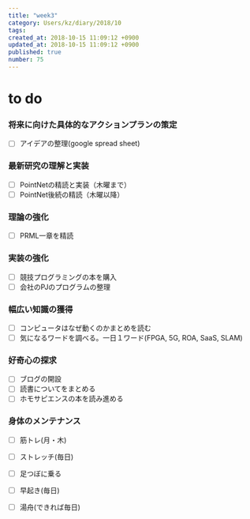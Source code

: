 ```yaml
---
title: "week3"
category: Users/kz/diary/2018/10
tags: 
created_at: 2018-10-15 11:09:12 +0900
updated_at: 2018-10-15 11:09:12 +0900
published: true
number: 75
---
```


# to do
### 将来に向けた具体的なアクションプランの策定
- [ ] アイデアの整理(google spread sheet)

### 最新研究の理解と実装
- [ ] PointNetの精読と実装（木曜まで）
- [ ] PointNet後続の精読（木曜以降）
### 理論の強化
- [ ] PRML一章を精読
### 実装の強化
- [ ] 競技プログラミングの本を購入
- [ ] 会社のPJのプログラムの整理

### 幅広い知識の獲得
- [ ] コンピュータはなぜ動くのかまとめを読む
- [ ] 気になるワードを調べる。一日１ワード(FPGA, 5G, ROA, SaaS, SLAM)

### 好奇心の探求
- [ ] ブログの開設
- [ ] 読書についてをまとめる
- [ ] ホモサピエンスの本を読み進める

### 身体のメンテナンス
- [ ]  筋トレ(月・木)
- [ ]  ストレッチ(毎日)
- [ ] 足つぼに乗る
- [ ]  早起き(毎日)
- [ ]  湯舟(できれば毎日)

